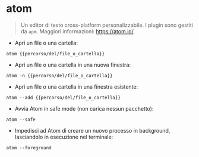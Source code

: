 # atom

> Un editor di testo cross-platform personalizzabile.
> I plugin sono gestiti da `apm`.
> Maggiori informazioni: <https://atom.io/>.

- Apri un file o una cartella:

`atom {{percorso/del/file_o_cartella}}`

- Apri un file o una cartella in una nuova finestra:

`atom -n {{percorso/del/file_o_cartella}}`

- Apri un file o una cartella in una finestra esistente:

`atom --add {{percorso/del/file_o_cartella}}`

- Avvia Atom in safe mode (non carica nessun pacchetto):

`atom --safe`

- Impedisci ad Atom di creare un nuovo processo in background, lasciandolo in esecuzione nel terminale:

`atom --foreground`
